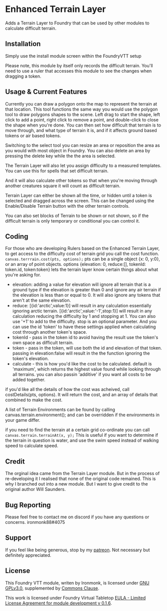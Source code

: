 # Enhanced Terrain Layer
Adds a Terrain Layer to Foundry that can be used by other modules to calculate difficult terrain.

## Installation
Simply use the install module screen within the FoundryVTT setup

Please note, this module by itself only records the difficult terrain.  You'll need to use a ruler that accesses this module to see the changes when dragging a token.

## Usage & Current Features
Currently you can draw a polygon onto the map to represent the terrain at that location.  This tool functions the same way you would use the polygon tool to draw polygons shapes to the scene.  Left drag to start the shape, left click to add a point, right click to remove a point, and double-click to close the shape when you're done.
You can then set how difficult that terrain is to move through, and what type of terrain it is, and if it affects ground based tokens or air based tokens.

Switching to the select tool you can resize an area or reposition the area as you would with most object in Foundry.  You can also delete an area by pressing the delete key while the the area is selected.

The Terrain Layer will also let you assign difficulty to a measured templates.  You can use this for spells that set difficult terrain.

And it will also calculate other tokens so that when you're moving through another creatures square it will count as difficult terrain.

Terrain Layer can either be shown all the time, or hidden until a token is selected and dragged across the screen.  This can be changed using the Enable/Disable Terrain button with the other terrain controls.

You can also set blocks of Terrain to be shown or not shown, so if the difficult terrain is only temporary or conditional you can control it.

## Coding
For those who are developing Rulers based on the Enhanced Terrain Layer, to get access to the difficulty cost of terrain grid you call the cost function.
`canvas.terrrain.cost(pts, options);`
pts can be a single object {x: 0, y:0}, or an array of point objects.
options {elevation: 0, reduce:[], tokenId: token.id, token:token} lets the terrain layer know certain things about what you're asking for.

- elevation: adding a value for elevation will ignore all terrain that is a ground type if the elevation is greater than 0 and ignore any air terrain if the elevation is less than or equal to 0.  It will also ignore any tokens that aren't at the same elevation.
- reduce: [{id:'arctic',value:1}] will result in any calculation essentially ignoring arctic terrain. [{id:'arctic',value:'-1',stop:1}] will result in any calculation reducing the difficulty by 1 and stopping at 1.  You can also use '+1' to add to the difficulty.  stop is an optional parameter. And you can use the id 'token' to have these settings applied when calculating cost through another token's space.
- tokenId - pass in the token id to avoid having the result use the token's own space as difficult terrain.
- token - pass in the token, will use both the id and elevation of that token.  passing in elevation:false will result in the the function ignoring the token's elevation.
- calculate - this is how you'd like the cost to be calculated.  default is 'maximum', which returns the highest value found while looking through all terrains.  you can also passin 'additive' if you want all costs to be added together.

if you'd like all the details of how the cost was acheived, call costDetails(pts, options).  It will return the cost, and an array of details that combined to make the cost.

A list of Terrain Environments can be found by calling canvas.terrain.environment(); and can be overridden if the environments in your game differ.

if you need to find the terrain at a certain grid co-ordinate you can call `canvas.terrain.terrainAt(x, y);`  This is useful if you want to determine if the terrain in question is water, and use the swim speed instead of walking speed to calculate speed.

## Credit
The orginal idea came from the Terrain Layer module.  But in the process of re-developing it I realised that none of the original code remained.  This is why I branched out into a new module.  But I want to give credit to the original author Will Saunders.

## Bug Reporting
Please feel free to contact me on discord if you have any questions or concerns. ironmonk88#4075

## Support

If you feel like being generous, stop by my <a href="https://www.patreon.com/ironmonk">patreon</a>.  Not necessary but definitely appreciated.

## License
This Foundry VTT module, writen by Ironmonk, is licensed under [GNU GPLv3.0](https://www.gnu.org/licenses/gpl-3.0.en.html), supplemented by [Commons Clause](https://commonsclause.com/).

This work is licensed under Foundry Virtual Tabletop [EULA - Limited License Agreement for module development v 0.1.6](http://foundryvtt.com/pages/license.html).
